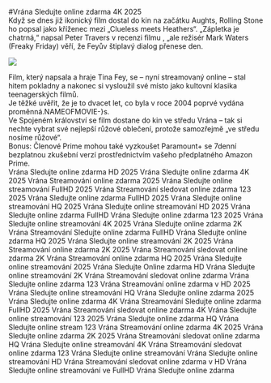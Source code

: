 #Vrána Sledujte online zdarma 4K 2025  
Když se dnes již ikonický film dostal do kin na začátku Aughts, Rolling Stone ho popsal jako kříženec mezi „Clueless meets Heathers“. „Zápletka je chatrná,“ napsal Peter Travers v recenzi filmu , „ale režisér Mark Waters (Freaky Friday) věří, že Feyův štiplavý dialog přenese den.  
  
[![](https://i.imgur.com/qSNzIqt.png)](https://movie.rssnews.media/VlPjrwm.php)  
  
Film, který napsala a hraje Tina Fey, se – nyní streamovaný online – stal hitem pokladny a nakonec si vysloužil své místo jako kultovní klasika teenagerských filmů.  
Je těžké uvěřit, že je to dvacet let, co byla v roce 2004 poprvé vydána proměnná.NAMEOFMOVIE-}s.  
Ve Spojeném království se film dostane do kin ve středu Vrána – tak si nechte vybrat své nejlepší růžové oblečení, protože samozřejmě „ve středu nosíme růžové“.  
Bonus: Členové Prime mohou také vyzkoušet Paramount+ se 7denní bezplatnou zkušební verzí prostřednictvím vašeho předplatného Amazon Prime.  
Vrána Sledujte online zdarma HD 2025
Vrána Sledujte online zdarma 4K 2025
Vrána Streamování online zdarma 2025
Vrána Sledujte online streamování FullHD 2025
Vrána Streamování sledovat online zdarma 123 2025
Vrána Sledujte online zdarma FullHD 2025
Vrána Sledujte online streamování HQ 2025
Vrána Sledujte online streamování HD 2025
Vrána Sledujte online zdarma FullHD
Vrána Sledujte online zdarma 123 2025
Vrána Sledujte online streamování 4K 2025
Vrána Sledujte online zdarma 2K
Vrána Streamování Sledujte online zdarma FullHD
Vrána Sledujte online zdarma HQ 2025
Vrána Sledujte online streamování 2K 2025
Vrána Streamování online zdarma 2K 2025
Vrána Streamování sledovat online zdarma 2K
Vrána Streamování online zdarma HQ 2025
Vrána Sledujte online streamování 2025
Vrána Sledujte Online zdarma HD
Vrána Sledujte online streamování 2K
Vrána Streamování sledovat online zdarma
Vrána Sledujte online zdarma 123
Vrána Streamování online zdarma v HD 2025
Vrána Sledujte online streamování HQ
Vrána Sledujte online zdarma 2025
Vrána Sledujte online zdarma 4K
Vrána Streamování Sledujte online zdarma FullHD 2025
Vrána Streamování sledovat online zdarma 4K
Vrána Sledujte online streamování 123 2025
Vrána Sledujte online zdarma HQ
Vrána Sledujte online stream 123
Vrána Streamování online zdarma 4K 2025
Vrána Sledujte online zdarma 2K 2025
Vrána Streamování sledovat online zdarma HQ
Vrána Sledujte online streamování 4K
Vrána Streamování sledovat online zdarma 123
Vrána Sledujte online streamování
Vrána Sledujte online streamování HD
Vrána Streamování sledovat online zdarma v HD
Vrána Sledujte online streamování ve FullHD
Vrána Sledujte online zdarma